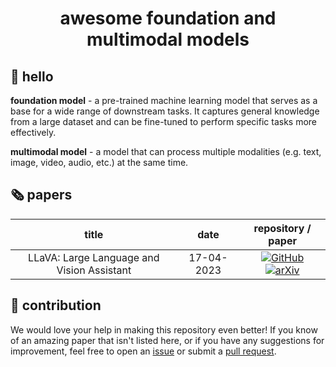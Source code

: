 <h1 align="center">awesome foundation and multimodal models</h1>

## 👋 hello

**foundation model** - a pre-trained machine learning model that serves as a base for a wide range of downstream tasks. It captures general knowledge from a large dataset and can be fine-tuned to perform specific tasks more effectively.

**multimodal model** - a model that can process multiple modalities (e.g. text, image,
video, audio, etc.) at the same time.

## 🗞️ papers

<!--- AUTOGENERATED_COURSES_TABLE -->
<!---
   WARNING: DO NOT EDIT THIS TABLE MANUALLY. IT IS AUTOMATICALLY GENERATED.
   HEAD OVER TO CONTRIBUTING.MD FOR MORE DETAILS ON HOW TO MAKE CHANGES PROPERLY.
-->
| **title** | **date** | **repository / paper** |
|:---------:|:--------:|:----------------------:|
| LLaVA: Large Language and Vision Assistant | 17-04-2023 | [![GitHub](https://img.shields.io/github/stars/haotian-liu/LLaVA?style=social)](https://github.com/haotian-liu/LLaVA) [![arXiv](https://img.shields.io/badge/arXiv-2304.08485-b31b1b.svg)](https://arxiv.org/abs/2304.08485)|
<!--- AUTOGENERATED_COURSES_TABLE -->

## 🦸 contribution

We would love your help in making this repository even better! If you know of an
amazing paper that isn't listed here, or if you have any suggestions for improvement,
feel free to open an [issue](https://github.com/SkalskiP/awesome-foundation-and-multimodal-models/issues)
or submit a [pull request](https://github.com/SkalskiP/awesome-foundation-and-multimodal-models/pulls).
